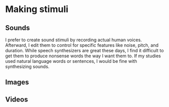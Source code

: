 # Making stimuli

## Sounds

I prefer to create sound stimuli by recording actual human voices.  Afterward, I edit them to control for specific features like noise, pitch, and duration.  While speech synthesizers are great these days, I find it difficult to get them to produce nonsense words the way I want them to.  If my studies used natural language words or sentences, I would be fine with synthesizing sounds.

## Images

## Videos


